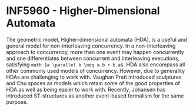 # INF5960 - Higher-Dimensional Automata

The geometric model, Higher-dimensional automata (HDA), is a useful and general model for non-interleaving concurrency. In a non-interleaving approach to concurrency, more than one event may happen concurrently and one differentiates between concurrent and interleaving executions, satisfying ```math $a \parallel b \neq a.b + b.a$```. HDA also encompass all other commonly used models of concurrency. However, due to generality HDAs are challenging to work with. Vaughan Pratt introduced sculptures and Chu spaces as models which retain some of the good properties of HDA as well as being easier to work with. Recently, Johansen has introduced ST-structures as another event-based formalism for the same purpose.
    
